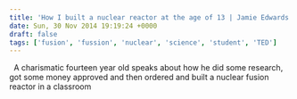 ```yaml
---
title: 'How I built a nuclear reactor at the age of 13 | Jamie Edwards | TEDxCERN'
date: Sun, 30 Nov 2014 19:19:24 +0000
draft: false
tags: ['fusion', 'fussion', 'nuclear', 'science', 'student', 'TED']
---
```


  A charismatic fourteen year old speaks about how he did some research, got some money approved and then ordered and built a nuclear fusion reactor in a classroom